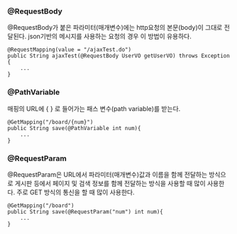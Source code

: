 ### @RequestBody

@RequestBody가 붙은 파라미터(매개변수)에는 http요청의 본문(body)이 그대로 전달된다. json기반의 메시지를 사용하는 요청의 경우 이 방법이 유용하다.

```
@RequestMapping(value = "/ajaxTest.do")
public String ajaxTest(@RequestBody UserVO getUserVO) throws Exception {
    ...
}
```

### @PathVariable

매핑의 URL에 { } 로 들어가는 패스 변수(path variable)를 받는다.

```@GetMapping("/board/{seq}")
@GetMapping("/board/{num}")
public String save(@PathVariable int num){
    ...
}
```

### @RequestParam

@RequestParam은 URL에서 파라미터(매개변수)값과 이름을 함께 전달하는 방식으로 게시판 등에서 페이지 및 검색 정보를 함께 전달하는 방식을 사용할 때 많이 사용한다. 주로 GET 방식의 통신을 할 때 많이 사용한다.

```
@GetMapping("/board")
public String save(@RequestParam("num") int num){
    ...
}
